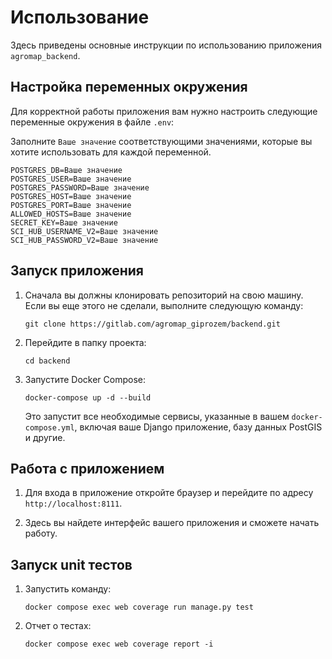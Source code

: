 # Использование

Здесь приведены основные инструкции по использованию приложения `agromap_backend`.

## Настройка переменных окружения

Для корректной работы приложения вам нужно настроить следующие переменные окружения в файле `.env`:

Заполните `Ваше значение` соответствующими значениями, которые вы хотите использовать для каждой переменной.

```shell
POSTGRES_DB=Ваше значение
POSTGRES_USER=Ваше значение
POSTGRES_PASSWORD=Ваше значение
POSTGRES_HOST=Ваше значение
POSTGRES_PORT=Ваше значение
ALLOWED_HOSTS=Ваше значение
SECRET_KEY=Ваше значение
SCI_HUB_USERNAME_V2=Ваше значение
SCI_HUB_PASSWORD_V2=Ваше значение
```

## Запуск приложения

1. Сначала вы должны клонировать репозиторий на свою машину. Если вы еще этого не сделали, выполните следующую команду:

    ```
    git clone https://gitlab.com/agromap_giprozem/backend.git
    ```

2. Перейдите в папку проекта:

    ```
    cd backend
    ```

3. Запустите Docker Compose:

    ```
    docker-compose up -d --build
    ```

   Это запустит все необходимые сервисы, указанные в вашем `docker-compose.yml`, включая ваше Django приложение, базу
   данных PostGIS и другие.

## Работа с приложением

1. Для входа в приложение откройте браузер и перейдите по адресу `http://localhost:8111`.

2. Здесь вы найдете интерфейс вашего приложения и сможете начать работу.


## Запуск unit тестов

1. Запустить команду:

    ```
    docker compose exec web coverage run manage.py test
    ```

2. Отчет о тестах:

    ```
    docker compose exec web coverage report -i
    ```
